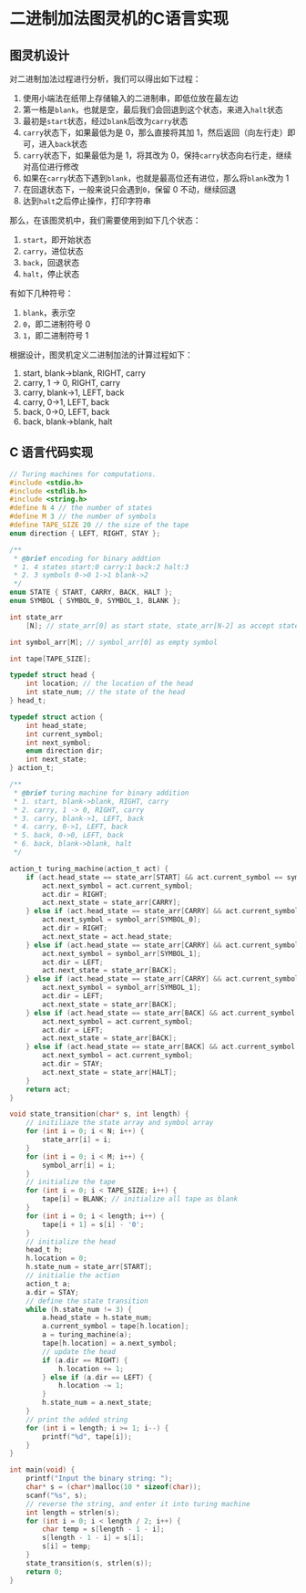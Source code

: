 # 二进制加法图灵机的C语言实现


<!--more-->

## 图灵机设计

对二进制加法过程进行分析，我们可以得出如下过程：

1. 使用小端法在纸带上存储输入的二进制串，即低位放在最左边
2. 第一格是`blank`，也就是空，最后我们会回退到这个状态，来进入`halt`状态
3. 最初是`start`状态，经过`blank`后改为`carry`状态
4. `carry`状态下，如果最低为是 0，那么直接将其加 1，然后返回（向左行走）即可，进入`back`状态
5. `carry`状态下，如果最低为是 1，将其改为 0，保持`carry`状态向右行走，继续对高位进行修改
6. 如果在`carry`状态下遇到`blank`，也就是最高位还有进位，那么将`blank`改为 1
7. 在回退状态下，一般来说只会遇到`0`，保留 0 不动，继续回退
8. 达到`halt`之后停止操作，打印字符串

那么，在该图灵机中，我们需要使用到如下几个状态：

1. `start`，即开始状态
2. `carry`，进位状态
3. `back`，回退状态
4. `halt`，停止状态

有如下几种符号：

1. `blank`，表示空
2. `0`，即二进制符号 0
3. `1`，即二进制符号 1

根据设计，图灵机定义二进制加法的计算过程如下：

1. start, blank->blank, RIGHT, carry
2. carry, 1 -> 0, RIGHT, carry
3. carry, blank->1, LEFT, back
4. carry, 0->1, LEFT, back
5. back, 0->0, LEFT, back
6. back, blank->blank, halt

## C 语言代码实现

```c
// Turing machines for computations.
#include <stdio.h>
#include <stdlib.h>
#include <string.h>
#define N 4 // the number of states
#define M 3 // the number of symbols
#define TAPE_SIZE 20 // the size of the tape
enum direction { LEFT, RIGHT, STAY };

/**
 * @brief encoding for binary addtion
 * 1. 4 states start:0 carry:1 back:2 halt:3
 * 2. 3 symbols 0->0 1->1 blank->2
 */
enum STATE { START, CARRY, BACK, HALT };
enum SYMBOL { SYMBOL_0, SYMBOL_1, BLANK };

int state_arr
    [N]; // state_arr[0] as start state, state_arr[N-2] as accept state, state_arr[N-1] as reject state

int symbol_arr[M]; // symbol_arr[0] as empty symbol

int tape[TAPE_SIZE];

typedef struct head {
    int location; // the location of the head
    int state_num; // the state of the head
} head_t;

typedef struct action {
    int head_state;
    int current_symbol;
    int next_symbol;
    enum direction dir;
    int next_state;
} action_t;

/**
 * @brief turing machine for binary addition
 * 1. start, blank->blank, RIGHT, carry
 * 2. carry, 1 -> 0, RIGHT, carry
 * 3. carry, blank->1, LEFT, back
 * 4. carry, 0->1, LEFT, back
 * 5. back, 0->0, LEFT, back
 * 6. back, blank->blank, halt
 */

action_t turing_machine(action_t act) {
    if (act.head_state == state_arr[START] && act.current_symbol == symbol_arr[BLANK]) {
        act.next_symbol = act.current_symbol;
        act.dir = RIGHT;
        act.next_state = state_arr[CARRY];
    } else if (act.head_state == state_arr[CARRY] && act.current_symbol == symbol_arr[SYMBOL_1]) {
        act.next_symbol = symbol_arr[SYMBOL_0];
        act.dir = RIGHT;
        act.next_state = act.head_state;
    } else if (act.head_state == state_arr[CARRY] && act.current_symbol == symbol_arr[BLANK]) {
        act.next_symbol = symbol_arr[SYMBOL_1];
        act.dir = LEFT;
        act.next_state = state_arr[BACK];
    } else if (act.head_state == state_arr[CARRY] && act.current_symbol == symbol_arr[SYMBOL_0]) {
        act.next_symbol = symbol_arr[SYMBOL_1];
        act.dir = LEFT;
        act.next_state = state_arr[BACK];
    } else if (act.head_state == state_arr[BACK] && act.current_symbol == symbol_arr[SYMBOL_0]) {
        act.next_symbol = act.current_symbol;
        act.dir = LEFT;
        act.next_state = state_arr[BACK];
    } else if (act.head_state == state_arr[BACK] && act.current_symbol == symbol_arr[BLANK]) {
        act.next_symbol = act.current_symbol;
        act.dir = STAY;
        act.next_state = state_arr[HALT];
    }
    return act;
}

void state_transition(char* s, int length) {
    // initiliaze the state array and symbol array
    for (int i = 0; i < N; i++) {
        state_arr[i] = i;
    }
    for (int i = 0; i < M; i++) {
        symbol_arr[i] = i;
    }
    // initialize the tape
    for (int i = 0; i < TAPE_SIZE; i++) {
        tape[i] = BLANK; // initialize all tape as blank
    }
    for (int i = 0; i < length; i++) {
        tape[i + 1] = s[i] - '0';
    }
    // initialize the head
    head_t h;
    h.location = 0;
    h.state_num = state_arr[START];
    // initialie the action
    action_t a;
    a.dir = STAY;
    // define the state transition
    while (h.state_num != 3) {
        a.head_state = h.state_num;
        a.current_symbol = tape[h.location];
        a = turing_machine(a);
        tape[h.location] = a.next_symbol;
        // update the head
        if (a.dir == RIGHT) {
            h.location += 1;
        } else if (a.dir == LEFT) {
            h.location -= 1;
        }
        h.state_num = a.next_state;
    }
    // print the added string
    for (int i = length; i >= 1; i--) {
        printf("%d", tape[i]);
    }
}

int main(void) {
    printf("Input the binary string: ");
    char* s = (char*)malloc(10 * sizeof(char));
    scanf("%s", s);
    // reverse the string, and enter it into turing machine
    int length = strlen(s);
    for (int i = 0; i < length / 2; i++) {
        char temp = s[length - 1 - i];
        s[length - 1 - i] = s[i];
        s[i] = temp;
    }
    state_transition(s, strlen(s));
    return 0;
}
```


